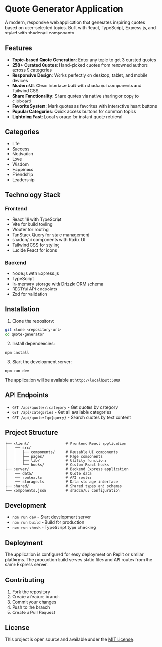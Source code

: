 # Quote Generator Application

A modern, responsive web application that generates inspiring quotes based on user-selected topics. Built with React, TypeScript, Express.js, and styled with shadcn/ui components.

## Features

- **Topic-based Quote Generation**: Enter any topic to get 3 curated quotes
- **258+ Curated Quotes**: Hand-picked quotes from renowned authors across 9 categories
- **Responsive Design**: Works perfectly on desktop, tablet, and mobile devices
- **Modern UI**: Clean interface built with shadcn/ui components and Tailwind CSS
- **Share Functionality**: Share quotes via native sharing or copy to clipboard
- **Favorite System**: Mark quotes as favorites with interactive heart buttons
- **Popular Categories**: Quick access buttons for common topics
- **Lightning Fast**: Local storage for instant quote retrieval

## Categories

- Life
- Success
- Motivation
- Love
- Wisdom
- Happiness
- Friendship
- Leadership

## Technology Stack

### Frontend
- React 18 with TypeScript
- Vite for build tooling
- Wouter for routing
- TanStack Query for state management
- shadcn/ui components with Radix UI
- Tailwind CSS for styling
- Lucide React for icons

### Backend
- Node.js with Express.js
- TypeScript
- In-memory storage with Drizzle ORM schema
- RESTful API endpoints
- Zod for validation

## Installation

1. Clone the repository:
```bash
git clone <repository-url>
cd quote-generator
```

2. Install dependencies:
```bash
npm install
```

3. Start the development server:
```bash
npm run dev
```

The application will be available at `http://localhost:5000`

## API Endpoints

- `GET /api/quotes/:category` - Get quotes by category
- `GET /api/categories` - Get all available categories
- `GET /api/quotes?q={query}` - Search quotes by text content

## Project Structure

```
├── client/                 # Frontend React application
│   ├── src/
│   │   ├── components/     # Reusable UI components
│   │   ├── pages/          # Page components
│   │   ├── lib/            # Utility functions
│   │   └── hooks/          # Custom React hooks
├── server/                 # Backend Express application
│   ├── data/               # Quote data
│   ├── routes.ts           # API routes
│   └── storage.ts          # Data storage interface
├── shared/                 # Shared types and schemas
└── components.json         # shadcn/ui configuration
```

## Development

- `npm run dev` - Start development server
- `npm run build` - Build for production
- `npm run check` - TypeScript type checking

## Deployment

The application is configured for easy deployment on Replit or similar platforms. The production build serves static files and API routes from the same Express server.

## Contributing

1. Fork the repository
2. Create a feature branch
3. Commit your changes
4. Push to the branch
5. Create a Pull Request

## License

This project is open source and available under the [MIT License](LICENSE).